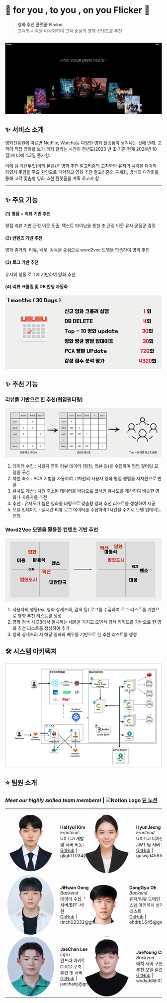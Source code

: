 # 🌙 for you , to you , on you Flicker 🌟

> **영화 추천 플랫폼 Flicker**  
> 고객의 시각을 다각화하여 고객 중심의 영화 컨텐츠를 추천

## ![alt text](exec/img/main.png)

## ✨ 서비스 소개

영화진흥원에 따르면 NetFlix, Watcha등 다양한 영화 플랫폼이 생겨나는 것에 반해, 고객이 직접 영화를 보기 까지 걸리는 시간이 전년도(2023 년 초 기준 현재 2024년 10월)에 비해 4.3일 증가함.

이에 팀 육캔두잇(이하 본팀)은 영화 추천 알고리즘의 고착화와 유저의 시각을 다각화 하였지 못함을 주요 원인으로 파악하고 영화 추천 알고리즘의 구체화, 방식의 다각화를 통해 고객 맞춤형 영화 추천 플랫폼을 계획 하고자 함

---

## ✨ 주요 기능

#### (1) 평점 + 리뷰 기반 추천

평점 리뷰 기반 근접 이웃 도출, 텍스트 마이닝을 통한 초 근접 이웃 유사 군집군 결정

#### (2) 컨텐츠 기반 추천

영화 줄거리, 리뷰, 배우, 감독을 중심으로 word2vec 모델을 학습하여 영화 추천

#### (3) 로그 기반 추천

유저의 행동 로그에 기반하여 영화 추천

#### (4) 리뷰 크롤링 및 DB 반영 자동화

![alt text](exec/img/schedule.png)


## ✨ 추천 기능

### **리뷰를 기반으로 한 추천(협업필터링)**

![alt text](exec/img/collabo.png)

1. 데이터 수집 : 사용자 영화 리뷰 데이터 (평점, 리뷰 등)을 수집하여 협업 핉터링 모델을 구성
2. 차원 축소 : PCA 기법을 사용하여 고차원의 사용자 영화 평점 행렬을 저차원으로 변환
3. 유사도 계산 : 차원 축소된 데이터를 바탕으로 코사인 유사도를 계산하여 비슷한 영화나 사용자를 추천
4. 추천 : 유사도가 높은 영화를 바탕으로 맟춤형 영화 추천 리스트를 생성하여 제공
5. 모델 업데이트 : 실시간 리뷰 로그 데이터를 수집하여 1시간을 주기로 모델 업데이트 진행



### **Word2Vec 모델을 활용한 컨텐츠 기반 추천**

![alt text](exec/img/word2vec.png)

1. 사용자의 행동(ex. 영화 상세조회, 검색 등) 로그를 수집하여 로그 리스트를 기반으로 영화 추천 리스트를 생성
2. 영화 검색 시 DB에서 일치하는 내용을 가지고 오면서 검색 키워드를 기반으로 한 영화 추천 리스트를 생성하여 추가
3. 영화 상세조회 시 해당 영화와 배우를 기반으로 한 추천 리스트를 생성

## 🛠️ 시스템 아키텍처

![alt text](exec/img/systenarch.png)

## ⭐ 팀원 소개

### ***Meet our highly skilled team members!*** | <img src="https://upload.wikimedia.org/wikipedia/commons/e/e9/Notion-logo.svg" alt="Notion Logo" width="20"/> [팀 노션](https://snowy-lilac-f3b.notion.site/6-5193ecebfd8643ba9d99d29e3bea2482?pvs=4)

<div>
  <table>
    <tr>
      <td>
        <div style="display: flex; align-items: center;">
          <img src="exec/img/hyulKim.jpg" alt="HaHyul Kim" width="150" style="border-radius: 50%; margin-right: 20px;" />
          <div>
            <strong>HaHyul Kim</strong><br>
            <em>Frontend</em><br>
            UX / UI 개발. 데이터 캐싱 및 서버 비동기 통신<br>
            <a href="https://github.com/busangangster" target="_blank">GitHub</a> | gkgbf1034@gmail.com
          </div>
        </div>
      </td>
       <td>
        <div style="display: flex; align-items: center;">
          <img src="exec/img/jeong.jpg" alt="HyunJeong Cho" width="150" style="border-radius: 50%; margin-right: 20px;" />
          <div>
            <strong>HyunJeong Cho</strong><br>
            <em>Frontend</em><br>
            UX / UI 디자인 및 개발. JWT 및 서버 비동기 통신<br>
            <a href="https://github.com/hyunjeongg11" target="_blank">GitHub</a> | guswjd4585@gmail.com
          </div>
        </div>
      </td>
    </tr>
    <tr>
      <td>
        <div style="display: flex; align-items: center;">
          <img src="exec/img/jihwan.jpg" alt="JiHwan Gong" width="150" style="border-radius: 50%; margin-right: 20px;" />
          <div>
            <strong>JiHwan Gong</strong><br>
            <em>Backend</em><br>
            데이터 수집. 영화 도메인 서버/BFF 서버 설계 및 구현<br>
            <a href="https://github.com/izgnok" target="_blank">GitHub</a> | rinch12332@gmail.com
          </div>
        </div>
      </td>
       <td>
        <div style="display: flex; align-items: center;">
          <img src="exec/img/dong.png" alt="dong Oh" width="150" style="border-radius: 50%; margin-right: 20px;" />
          <div>
            <strong>DongGyu Oh</strong><br>
            <em>Backend</em><br>
            유저/리뷰 도메인 개발. 시스템 아키텍처 설계, 부하 테스트<br>
            <a href="https://github.com/Eastplanet" target="_blank">GitHub</a> | ehdrb1645@gmail.com
          </div>
        </div>
      </td>
    </tr>
    <tr>
      <td>
        <div style="display: flex; align-items: center;">
          <img src="exec/img/chan.jpg" alt="chan" width="150" style="border-radius: 50%; margin-right: 20px;" />
          <div>
             <strong>JaeChan Lee</strong><br>
            <em>Infra</em><br>
            인프라 아키텍처, CI/CD 구축. 추천 모델 훈련 및 서버 구현<br>
            <a href="https://github.com/jaechanjj" target="_blank">GitHub</a> | jaechanjj@gmail.com
          </div>
        </div>
      </td>
       <td>
        <div style="display: flex; align-items: center;">
          <img src="exec/img/jae.jpg" alt="yong" width="150" style="border-radius: 50%; margin-right: 20px;" />
          <div>
            <strong>JaeYoung Choi</strong><br>
            <em>Backend</em><br>
            배치 서버 구현 및 ERD 설계. 추천 모델 훈련 및 서버 구현<br>
            <a href="https://github.com/wodyddldl333" target="_blank">GitHub</a> | wodyddldl333@naver.com
          </div>
        </div>
      </td>
    </tr>
  </table>
</div>
